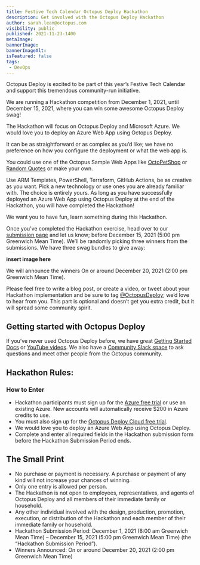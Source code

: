 ```yaml
---
title: Festive Tech Calendar Octopus Deploy Hackathon
description: Get involved with the Octopus Deploy Hackathon
author: sarah.lean@octopus.com
visibility: public
published: 2021-11-23-1400
metaImage: 
bannerImage: 
bannerImageAlt: 
isFeatured: false
tags:
 - DevOps
---
```

Octopus Deploy is excited to be part of this year’s Festive Tech Calendar and support this tremendous community-run initiative. 

We are running a Hackathon competition from December 1, 2021, until December 15, 2021, where you can win some awesome Octopus Deploy swag!

The Hackathon will focus on Octopus Deploy and Microsoft Azure.  We would love you to deploy an Azure Web App using Octopus Deploy. 

It can be as straightforward or as complex as you’d like; we have no preference on how you configure the deployment or what the web app is. 

You could use one of the Octopus Sample Web Apps like [OctoPetShop](https://github.com/OctopusSamples/OctoPetShop) or [Random Quotes](https://github.com/OctopusSamples/OctoPetShop) or make your own. 

Use ARM Templates, PowerShell, Terraform, GitHub Actions, be as creative as you want.  Pick a new technology or use ones you are already familiar with.  The choice is entirely yours. As long as you have successfully deployed an Azure Web App using Octopus Deploy at the end of the Hackathon, you will have completed the Hackathon! 

We want you to have fun, learn something during this Hackathon.  

Once you’ve completed the Hackathon exercise, head over to our [submission page](https://forms.gle/PeGkA92uhnGsHy268) and let us know; before December 15, 2021 (5:00 pm Greenwich Mean Time). We’ll be randomly picking three winners from the submissions. We have three swag bundles to give away: 

**insert image here**

We will announce the winners On or around December 20, 2021 (2:00 pm Greenwich Mean Time). 

Please feel free to write a blog post, or create a video, or tweet about your Hackathon implementation and be sure to tag [@OctopusDeploy](https://www.twitter.com/OctopusDeploy); we’d love to hear from you.  This part is optional and doesn’t get you extra credit, but it will spread some community spirit. 

## Getting started with Octopus Deploy
If you’ve never used Octopus Deploy before, we have great [Getting Started Docs](https://octopus.com/docs/getting-started) or [YouTube videos](https://www.youtube.com/playlist?list=PLAGskdGvlaw268i2ZTPC1ZrxwFjjKIdKH). We also have a [Community Slack space](http://octopususergroup.slack.com) to ask questions and meet other people from the Octopus community. 

## Hackathon Rules:

### How to Enter
- Hackathon participants must sign up for the [Azure free trial](https://azure.microsoft.com/free) or use an existing Azure. New accounts will automatically receive $200 in Azure credits to use. 
- You must also sign up for the [Octopus Deploy Cloud free trial](https://octopus.com/start/cloud). 
- We would love you to deploy an Azure Web App using Octopus Deploy. 
- Complete and enter all required fields in the Hackathon submission form before the Hackathon Submission Period ends.

## The Small Print

- No purchase or payment is necessary.  A purchase or payment of any kind will not increase your chances of winning. 
- Only one entry is allowed per person. 
- The Hackathon is not open to employees, representatives, and agents of Octopus Deploy and all members of their immediate family or household.
- Any other individual involved with the design, production, promotion, execution, or distribution of the Hackathon and each member of their immediate family or household.
- Hackathon Submission Period:  December 1, 2021 (8:00 am Greenwich Mean Time) – December 15, 2021 (5:00 pm Greenwich Mean Time) (the “Hackathon Submission Period”).
- Winners Announced: On or around December 20, 2021 (2:00 pm Greenwich Mean Time)
